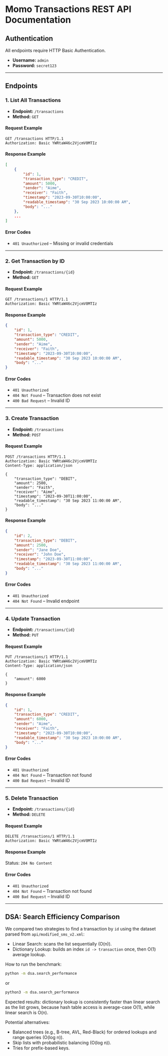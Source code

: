 # Momo Transactions REST API Documentation

## Authentication

All endpoints require HTTP Basic Authentication.

- **Username:** `admin`
- **Password:** `secret123`

---

## Endpoints

### 1. List All Transactions

- **Endpoint:** `/transactions`
- **Method:** `GET`

#### Request Example

```http
GET /transactions HTTP/1.1
Authorization: Basic YWRtaW46c2VjcmV0MTIz
```

#### Response Example

```json
[
    {
        "id": 1,
        "transaction_type": "CREDIT",
        "amount": 5000,
        "sender": "Aime",
        "receiver": "Faith",
        "timestamp": "2023-09-30T10:00:00",
        "readable_timestamp": "30 Sep 2023 10:00:00 AM",
        "body": "..."
    },
    ...
]
```

#### Error Codes

- `401 Unauthorized` – Missing or invalid credentials

---

### 2. Get Transaction by ID

- **Endpoint:** `/transactions/{id}`
- **Method:** `GET`

#### Request Example

```http
GET /transactions/1 HTTP/1.1
Authorization: Basic YWRtaW46c2VjcmV0MTIz
```

#### Response Example

```json
{
    "id": 1,
    "transaction_type": "CREDIT",
    "amount": 5000,
    "sender": "Aime",
    "receiver": "Faith",
    "timestamp": "2023-09-30T10:00:00",
    "readable_timestamp": "30 Sep 2023 10:00:00 AM",
    "body": "..."
}
```

#### Error Codes

- `401 Unauthorized`
- `404 Not Found` – Transaction does not exist
- `400 Bad Request` – Invalid ID

---

### 3. Create Transaction

- **Endpoint:** `/transactions`
- **Method:** `POST`

#### Request Example

```http
POST /transactions HTTP/1.1
Authorization: Basic YWRtaW46c2VjcmV0MTIz
Content-Type: application/json

{
    "transaction_type": "DEBIT",
    "amount": 2500,
    "sender": "Faith",
    "receiver": "Aime",
    "timestamp": "2023-09-30T11:00:00",
    "readable_timestamp": "30 Sep 2023 11:00:00 AM",
    "body": "..."
}
```

#### Response Example

```json
{
    "id": 2,
    "transaction_type": "DEBIT",
    "amount": 2500,
    "sender": "Jane Doe",
    "receiver": "John Doe",
    "timestamp": "2023-09-30T11:00:00",
    "readable_timestamp": "30 Sep 2023 11:00:00 AM",
    "body": "..."
}
```

#### Error Codes

- `401 Unauthorized`
- `404 Not Found` – Invalid endpoint

---

### 4. Update Transaction

- **Endpoint:** `/transactions/{id}`
- **Method:** `PUT`

#### Request Example

```http
PUT /transactions/1 HTTP/1.1
Authorization: Basic YWRtaW46c2VjcmV0MTIz
Content-Type: application/json

{
    "amount": 6000
}
```

#### Response Example

```json
{
    "id": 1,
    "transaction_type": "CREDIT",
    "amount": 6000,
    "sender": "Aime",
    "receiver": "Faith",
    "timestamp": "2023-09-30T10:00:00",
    "readable_timestamp": "30 Sep 2023 10:00:00 AM",
    "body": "..."
}
```

#### Error Codes

- `401 Unauthorized`
- `404 Not Found` – Transaction not found
- `400 Bad Request` – Invalid ID

---

### 5. Delete Transaction

- **Endpoint:** `/transactions/{id}`
- **Method:** `DELETE`

#### Request Example

```http
DELETE /transactions/1 HTTP/1.1
Authorization: Basic YWRtaW46c2VjcmV0MTIz
```

#### Response Example

Status: `204 No Content`

#### Error Codes

- `401 Unauthorized`
- `404 Not Found` – Transaction not found
- `400 Bad Request` – Invalid ID

---

## DSA: Search Efficiency Comparison

We compared two strategies to find a transaction by `id` using the dataset parsed from `api/modified_sms_v2.xml`:

- Linear Search: scans the list sequentially (O(n)).
- Dictionary Lookup: builds an index `id -> transaction` once, then O(1) average lookup.

How to run the benchmark:

```bash
python -m dsa.search_performance
```
or

```bash
python3 -m dsa.search_performance
```
Expected results: dictionary lookup is consistently faster than linear search as the list grows, because hash table access is average-case O(1), while linear search is O(n).

Potential alternatives:
- Balanced trees (e.g., B-tree, AVL, Red-Black) for ordered lookups and range queries (O(log n)).
- Skip lists with probabilistic balancing (O(log n)).
- Tries for prefix-based keys.